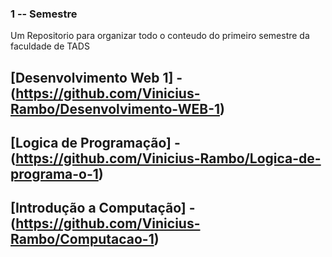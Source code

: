 ### 1 -- Semestre
Um Repositorio para organizar todo o conteudo do primeiro semestre da faculdade de TADS


## [Desenvolvimento Web 1]   - (https://github.com/Vinicius-Rambo/Desenvolvimento-WEB-1)
## [Logica de Programação]   - (https://github.com/Vinicius-Rambo/Logica-de-programa-o-1)
## [Introdução a Computação] - (https://github.com/Vinicius-Rambo/Computacao-1) 

